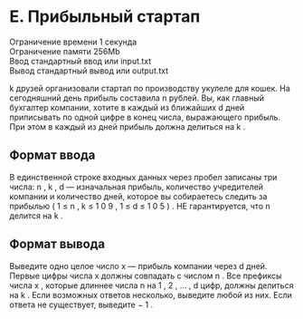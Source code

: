 E. Прибыльный стартап
============
Ограничение времени	1 секунда  
Ограничение памяти	256Mb  
Ввод	стандартный ввод или input.txt  
Вывод	стандартный вывод или output.txt  

  
k
 друзей организовали стартап по производству укулеле для кошек. На сегодняшний день прибыль составила 
n
 рублей. Вы, как главный бухгалтер компании, хотите в каждый из ближайших 
d
 дней приписывать по одной цифре в конец числа, выражающего прибыль. При этом в каждый из дней прибыль должна делиться на 
k
.  

Формат ввода
-------------
В единственной строке входных данных через пробел записаны три числа: 
n
,
k
,
d
 — изначальная прибыль, количество учредителей компании и количество дней, которое вы собираетесь следить за прибылью 
(
1
≤
n
,
k
≤
1
0
9
,
1
≤
d
≤
1
0
5
)
. НЕ гарантируется, что 
n
 делится на 
k
.  

Формат вывода
-------------
Выведите одно целое число 
x
 — прибыль компании через 
d
 дней. Первые цифры числа 
x
 должны совпадать с числом 
n
. Все префиксы числа 
x
, которые длиннее числа 
n
 на 
1
,
2
,
…
,
d
 цифр, должны делиться на 
k
. Если возможных ответов несколько, выведите любой из них. Если ответа не существует, выведите 
−
1
.
